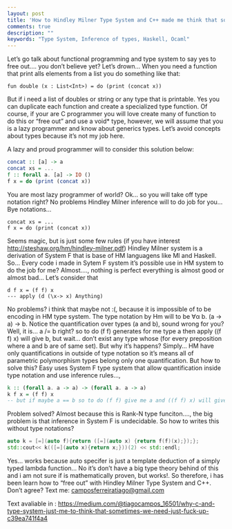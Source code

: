```yaml
---
layout: post
title: 'How to Hindley Milner Type System and C++ made me think that sometimes we just need to "free out"'
comments: true
description: ""
keywords: "Type System, Inference of types, Haskell, Ocaml"
---
```


Let’s go talk about functional programming and type system to say yes to free out…. you don’t believe yet? Let’s drown…
When you need a function that print alls elements from a list you do something like that:

```
fun double (x : List<Int>) = do (print (concat x))
```

But if i need a list of doubles or string or any type that is printable. Yes you can duplicate each function and create a specialized type function. Of course, if your are C programmer you will love create many of function to do this or “free out” and use a void* type, however, we will assume that you is a lazy programmer and know about generics types. Let’s avoid concepts about types because it’s not my job here.

A lazy and proud programmer will to consider this solution below:

```haskell
concat :: [a] -> a
concat xs = ...
f :: forall a. [a] -> IO ()
f x = do (print (concat x))
```

You are most lazy programmer of world? Ok… so you will take off type notation right? No problems Hindley Milner inference will to do job for you… Bye notations…

```
concat xs = ...
f x = do (print (concat x))
```

Seems magic, but is just some few rules (if you have interest http://steshaw.org/hm/hindley-milner.pdf)
Hindley Milner system is a derivation of System F that is base of HM languagens like Ml and Haskell.
So… Every code i made in Sytem F system it’s possible use in HM system to do the job for me? Almost…., nothing is perfect everything is almost good or almost bad…
Let’s consider that

```
d f x = (f f) x
--- apply (d (\x-> x) Anything)
```

No problems? i think that maybe not :(, because it is impossible of to be encoding in HM type system. The type notation by Hm will to be ∀α b. (a -> a) -> b. Notice the quantification over types (a and b), sound wrong for you? Well, it is… a /= b right? so to do (f f) generates for me type a then apply ((f f) x) will give b, but wait… don’t exist any type whose (for every preposition where a and b are of same set). But why it’s happens? Simply… HM have only quantifications in outside of type notation so it’s means all of parametric polymorphism types belong only one quantification.
But how to solve this? Easy uses System F type system that allow quantification inside type notation and use inference rules…,

```haskell
k :: (forall a. a -> a) -> (forall a. a -> a)
k f x = (f f) x
-- but if maybe a == b so to do (f f) give me a and ((f f) x) will give me b and (for every prepostion of type a) == (for every prepostion of type b) so this is possible
```

Problem solved? Almost because this is Rank-N type funciton…., the big problem is that inference in System F is undecidable.
So how to writes this without type notations?

```c++
auto k = [=](auto f){return ([=](auto x) {return f(f)(x);});};
std::cout<< k(([=](auto x){return x;}))(2) << std::endl;
```

Yes… works because auto specifer is just a template deduction of a simply typed lambda function… No it’s don’t have a big type theory behind of this and i am not sure if is mathematically proven, but works!.
So therefore, i has been learn how to “free out” with Hindley Milner Type System and C++.
Don’t agree? Text me:
camposferreiratiago@gmail.com


 Text avaliable in : 
 https://medium.com/@tiagocampos_16501/why-c-and-type-system-just-me-to-think-that-sometimes-we-need-just-fuck-up-c39ea741f4a4
